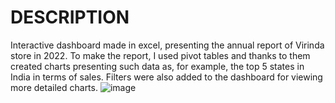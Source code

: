 # DESCRIPTION
Interactive dashboard made in excel, presenting the annual report of Virinda store in 2022. To make the report, I used pivot tables and thanks to them created charts presenting such data as, for example, the top 5 states in India in terms of sales. Filters were also added to the dashboard for viewing more detailed charts.
![image](https://github.com/kamek777/vrinda_store_dashboard_excel/assets/116445995/215ba91d-4977-4611-ac45-3c62d27e3a8a)
